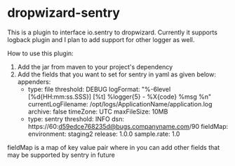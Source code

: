 # dropwizard-sentry
This is a plugin to interface io.sentry to dropwizard. Currently it supports logback plugin and I plan to add support for other logger as well. 

How to use this plugin:
1. Add the jar from maven to your project's dependency
2. Add the fields that you want to set for sentry in yaml as given below:
  appenders:
    - type: file
      threshold: DEBUG
      logFormat: "%-6level [%d{HH:mm:ss.SSS}] [%t] %logger{5} - %X{code} %msg %n"
      currentLogFilename: /opt/logs/ApplicationName/application.log
      archive: false
      timeZone: UTC
      maxFileSize: 10MB
    - type: sentry
      threshold: INFO
      dsn: https://60:d59edce768235d@bugs.companyname.com/90
      fieldMap:
          environment: staging2
          release: 1.0.0
          sample.rate: 1.0
          
fieldMap is a map of key value pair where in you can add other fields that may be supported by sentry in future
